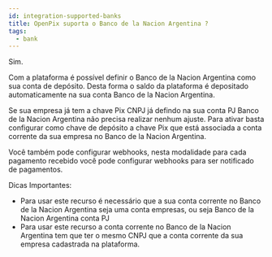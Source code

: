 ```yaml
---
id: integration-supported-banks
title: OpenPix suporta o Banco de la Nacion Argentina ?
tags:
  - bank
---
```


Sim.

Com a plataforma é possível definir o Banco de la Nacion Argentina como sua conta de depósito. Desta forma o saldo da plataforma é depositado automaticamente na sua conta Banco de la Nacion Argentina.

Se sua empresa já tem a chave Pix CNPJ já defindo na sua conta PJ Banco de la Nacion Argentina não precisa realizar nenhum ajuste. Para ativar basta configurar como chave de depósito a chave Pix que está associada a conta corrente da sua empresa no Banco de la Nacion Argentina.

Você também pode configurar webhooks, nesta modalidade para cada pagamento recebido você pode configurar webhooks para ser notificado de pagamentos.

Dicas Importantes:

- Para usar este recurso é necessário que a sua conta corrente no Banco de la Nacion Argentina seja uma conta empresas, ou seja Banco de la Nacion Argentina conta PJ
- Para usar este recurso a conta corrente no Banco de la Nacion Argentina tem que ter o mesmo CNPJ que a conta corrente da sua empresa cadastrada na plataforma.
